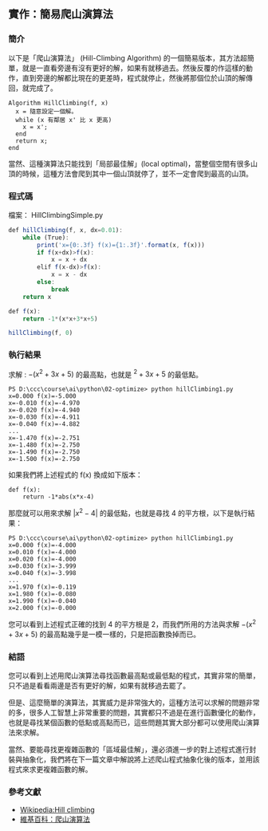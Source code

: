 ## 實作：簡易爬山演算法

### 簡介

以下是「爬山演算法」 (Hill-Climbing Algorithm) 的一個簡易版本，其方法超簡單，就是一直看旁邊有沒有更好的解，如果有就移過去。然後反覆的作這樣的動作，直到旁邊的解都比現在的更差時，程式就停止，然後將那個位於山頂的解傳回，就完成了。

```
Algorithm HillClimbing(f, x)
  x = 隨意設定一個解。
  while (x 有鄰居 x' 比 x 更高)
    x = x';
  end
  return x;
end
```

當然、這種演算法只能找到「局部最佳解」(local optimal)，當整個空間有很多山頂的時候，這種方法會爬到其中一個山頂就停了，並不一定會爬到最高的山頂。 

### 程式碼

檔案： HillClimbingSimple.py

```javascript
def hillClimbing(f, x, dx=0.01):
    while (True):
        print('x={0:.3f} f(x)={1:.3f}'.format(x, f(x)))
        if f(x+dx)>f(x):
            x = x + dx
        elif f(x-dx)>f(x):
            x = x - dx
        else:
            break
    return x

def f(x):
    return -1*(x*x+3*x+5)

hillClimbing(f, 0)

```

### 執行結果

求解 : $`-(x^2+3x+5)`$ 的最高點，也就是 $`^2+3x+5`$ 的最低點。

```
PS D:\ccc\course\ai\python\02-optimize> python hillClimbing1.py
x=0.000 f(x)=-5.000
x=-0.010 f(x)=-4.970
x=-0.020 f(x)=-4.940
x=-0.030 f(x)=-4.911
x=-0.040 f(x)=-4.882
...
x=-1.470 f(x)=-2.751
x=-1.480 f(x)=-2.750
x=-1.490 f(x)=-2.750
x=-1.500 f(x)=-2.750
```

如果我們將上述程式的 f(x) 換成如下版本：

```
def f(x):
    return -1*abs(x*x-4)
```

那麼就可以用來求解 $`|x^2-4|`$ 的最低點，也就是尋找 4 的平方根，以下是執行結果：

```
PS D:\ccc\course\ai\python\02-optimize> python hillClimbing1.py
x=0.000 f(x)=-4.000
x=0.010 f(x)=-4.000
x=0.020 f(x)=-4.000
x=0.030 f(x)=-3.999
x=0.040 f(x)=-3.998
...
x=1.970 f(x)=-0.119
x=1.980 f(x)=-0.080
x=1.990 f(x)=-0.040
x=2.000 f(x)=-0.000
```

您可以看到上述程式正確的找到 4 的平方根是 2，而我們所用的方法與求解 $`-(x^2+3x+5)`$ 的最高點幾乎是一模一樣的，只是把函數換掉而已。

### 結語

您可以看到上述用爬山演算法尋找函數最高點或最低點的程式，其實非常的簡單，只不過是看看兩邊是否有更好的解，如果有就移過去罷了。

但是、這麼簡單的演算法，其實威力是非常強大的，這種方法可以求解的問題非常的多，很多人工智慧上非常重要的問題，其實都只不過是在進行函數優化的動作，也就是尋找某個函數的低點或高點而已，這些問題其實大部分都可以使用爬山演算法來求解。

當然、要能尋找更複雜函數的「區域最佳解」，還必須進一步的對上述程式進行封裝與抽象化，我們將在下一篇文章中解說將上述爬山程式抽象化後的版本，並用該程式來求更複雜函數的解。

### 參考文獻
* [Wikipedia:Hill climbing](http://en.wikipedia.org/wiki/Hill-climbing)
* [維基百科：爬山演算法](http://zh.wikipedia.org/wiki/%E7%88%AC%E5%B1%B1%E7%AE%97%E6%B3%95)





